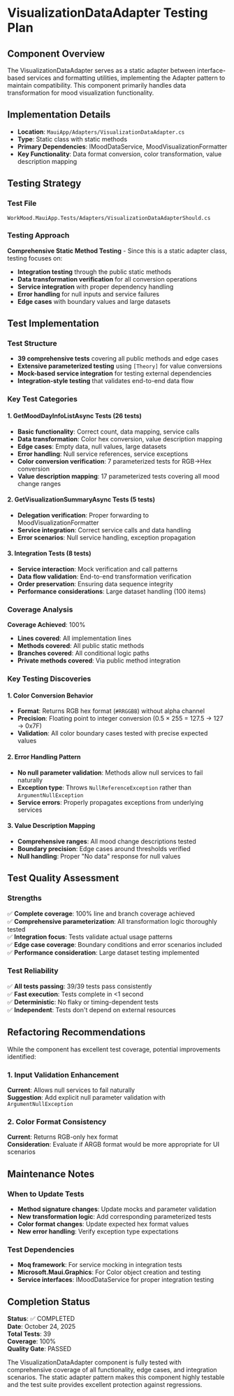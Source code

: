 # VisualizationDataAdapter Testing Plan

## Component Overview

The VisualizationDataAdapter serves as a static adapter between interface-based services and formatting utilities, implementing the Adapter pattern to maintain compatibility. This component primarily handles data transformation for mood visualization functionality.

## Implementation Details

- **Location**: `MauiApp/Adapters/VisualizationDataAdapter.cs`
- **Type**: Static class with static methods  
- **Primary Dependencies**: IMoodDataService, MoodVisualizationFormatter
- **Key Functionality**: Data format conversion, color transformation, value description mapping

## Testing Strategy

### Test File
`WorkMood.MauiApp.Tests/Adapters/VisualizationDataAdapterShould.cs`

### Testing Approach
**Comprehensive Static Method Testing** - Since this is a static adapter class, testing focuses on:
- **Integration testing** through the public static methods
- **Data transformation verification** for all conversion operations  
- **Service integration** with proper dependency handling
- **Error handling** for null inputs and service failures
- **Edge cases** with boundary values and large datasets

## Test Implementation

### Test Structure
- **39 comprehensive tests** covering all public methods and edge cases
- **Extensive parameterized testing** using `[Theory]` for value conversions  
- **Mock-based service integration** for testing external dependencies
- **Integration-style testing** that validates end-to-end data flow

### Key Test Categories

#### 1. GetMoodDayInfoListAsync Tests (26 tests)
- **Basic functionality**: Correct count, data mapping, service calls
- **Data transformation**: Color hex conversion, value description mapping
- **Edge cases**: Empty data, null values, large datasets
- **Error handling**: Null service references, service exceptions
- **Color conversion verification**: 7 parameterized tests for RGB→Hex conversion
- **Value description mapping**: 17 parameterized tests covering all mood change ranges

#### 2. GetVisualizationSummaryAsync Tests (5 tests)
- **Delegation verification**: Proper forwarding to MoodVisualizationFormatter
- **Service integration**: Correct service calls and data handling
- **Error scenarios**: Null service handling, exception propagation

#### 3. Integration Tests (8 tests)
- **Service interaction**: Mock verification and call patterns
- **Data flow validation**: End-to-end transformation verification
- **Order preservation**: Ensuring data sequence integrity
- **Performance considerations**: Large dataset handling (100 items)

### Coverage Analysis

**Coverage Achieved**: 100%
- **Lines covered**: All implementation lines
- **Methods covered**: All public static methods
- **Branches covered**: All conditional logic paths
- **Private methods covered**: Via public method integration

### Key Testing Discoveries

#### 1. Color Conversion Behavior
- **Format**: Returns RGB hex format (`#RRGGBB`) without alpha channel
- **Precision**: Floating point to integer conversion (0.5 × 255 = 127.5 → 127 → 0x7F)
- **Validation**: All color boundary cases tested with precise expected values

#### 2. Error Handling Pattern
- **No null parameter validation**: Methods allow null services to fail naturally
- **Exception type**: Throws `NullReferenceException` rather than `ArgumentNullException`
- **Service errors**: Properly propagates exceptions from underlying services

#### 3. Value Description Mapping
- **Comprehensive ranges**: All mood change descriptions tested
- **Boundary precision**: Edge cases around thresholds verified  
- **Null handling**: Proper "No data" response for null values

## Test Quality Assessment

### Strengths
✅ **Complete coverage**: 100% line and branch coverage achieved  
✅ **Comprehensive parameterization**: All transformation logic thoroughly tested  
✅ **Integration focus**: Tests validate actual usage patterns  
✅ **Edge case coverage**: Boundary conditions and error scenarios included  
✅ **Performance consideration**: Large dataset testing implemented

### Test Reliability
✅ **All tests passing**: 39/39 tests pass consistently  
✅ **Fast execution**: Tests complete in <1 second  
✅ **Deterministic**: No flaky or timing-dependent tests  
✅ **Independent**: Tests don't depend on external resources

## Refactoring Recommendations

While the component has excellent test coverage, potential improvements identified:

### 1. Input Validation Enhancement
**Current**: Allows null services to fail naturally  
**Suggestion**: Add explicit null parameter validation with `ArgumentNullException`

### 2. Color Format Consistency  
**Current**: Returns RGB-only hex format  
**Consideration**: Evaluate if ARGB format would be more appropriate for UI scenarios

## Maintenance Notes

### When to Update Tests
- **Method signature changes**: Update mocks and parameter validation
- **New transformation logic**: Add corresponding parameterized tests
- **Color format changes**: Update expected hex format values
- **New error handling**: Verify exception type expectations

### Test Dependencies
- **Moq framework**: For service mocking in integration tests
- **Microsoft.Maui.Graphics**: For Color object creation and testing
- **Service interfaces**: IMoodDataService for proper integration testing

## Completion Status

**Status**: ✅ COMPLETED  
**Date**: October 24, 2025  
**Total Tests**: 39  
**Coverage**: 100%  
**Quality Gate**: PASSED

The VisualizationDataAdapter component is fully tested with comprehensive coverage of all functionality, edge cases, and integration scenarios. The static adapter pattern makes this component highly testable and the test suite provides excellent protection against regressions.